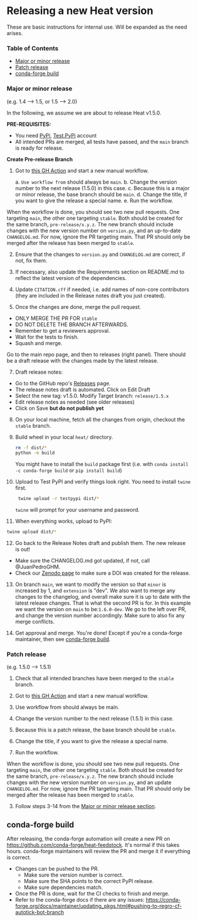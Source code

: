 # Releasing a new Heat version

These are basic instructions for internal use. Will be expanded as the need arises.

### Table of Contents
- [Major or minor release](#major-or-minor-release)
- [Patch release](#patch-release)
- [conda-forge build](#conda-forge-build)

### Major or minor release

(e.g. 1.4 --> 1.5, or 1.5 --> 2.0)

In the following, we assume we are about to release Heat v1.5.0.

**PRE-REQUISITES:**

- You need [PyPi](https://pypi.org/), [Test.PyPi](https://test.pypi.org/) account
- All intended PRs are merged, all tests have passed, and the `main` branch is ready for release.

**Create Pre-release Branch**

1. Got to [this GH Action](https://github.com/helmholtz-analytics/heat/actions/workflows/release-prep.yml) and start a new manual workflow.

    a. `Use workflow from` should always be `main`.
    b. Change the version number to the next release (1.5.0) in this case.
    c. Because this is a major or minor release, the base branch should be `main`.
    d. Change the title, if you want to give the release a special name.
    e. Run the workflow.

When the workflow is done, you should see two new pull requests. One targeting `main`, the other one targeting `stable`. Both should be created for the same branch, `pre-release/x.y.z`. The new branch should include changes with the new version number on `version.py`, and an up-to-date `CHANGELOG.md`. For now, ignore the PR targeting main. That PR should only be merged after the release has been merged to `stable`.

2. Ensure that the changes to `version.py` and `CHANGELOG.md` are correct, if not, fix them.

4. If necessary, also update the Requirements section on README.md to reflect the latest version of the dependencies.

5. Update `CITATION.cff` if needed, i.e. add names of non-core contributors (they are included in the Release notes draft you just created).

6. Once the changes are done, merge the pull request.
  - ONLY MERGE THE PR FOR `stable`
  - DO NOT DELETE THE BRANCH AFTERWARDS.
  - Remember to get a reviewers approval.
  - Wait for the tests to finish.
  - Squash and merge.

Go to the main repo page, and then to releases (right panel). There should be a draft release with the changes made by the latest release.

7. Draft release notes:

  - Go to the GitHub repo's [Releases](https://github.com/helmholtz-analytics/heat/releases) page.
  - The release notes draft is automated. Click on Edit Draft
  - Select the new tag: v1.5.0. Modify Target branch: `release/1.5.x`
  - Edit release notes as needed (see older releases)
  - Click on Save **but do not publish yet**

8. On your local machine, fetch all the changes from origin, checkout the `stable` branch.
9. Build wheel in your local `heat/` directory.

   ```bash
   rm -f dist/*
   python -m build
   ```

   You might have to install the `build` package first (i.e. with `conda install -c conda-forge build` or `pip install build`)

10. Upload to Test PyPI and verify things look right. You need to install `twine` first.

    ```bash
     twine upload -r testpypi dist/*
     ```

    `twine` will prompt for your username and password.

11. When everything works, upload to PyPI:

   ```bash
   twine upload dist/*
   ```

12. Go back to the Release Notes draft and publish them. The new release is out!

  - Make sure the CHANGELOG.md got updated, if not, call @JuanPedroGHM.
  - Check our [Zenodo page](https://zenodo.org/doi/10.5281/zenodo.2531472) to make sure a DOI was created for the release.

13. On branch `main`, we want to modify the version so that `minor` is increased by 1, and `extension` is "dev". We also want to merge any changes to the changelog, and overall make sure it is up to date with the latest release changes. That is what the second PR is for. In this example we want the version on `main` to be:`1.6.0-dev`. We go to the left over PR, and change the version number accordingly. Make sure to also fix any merge conflicts.

14. Get approval and merge. You're done! Except if you're a conda-forge maintainer, then see [conda-forge build](#conda-forge-build).


### Patch release

(e.g. 1.5.0 --> 1.5.1)

1. Check that all intended branches have been merged to the `stable` branch.

2. Got to [this GH Action](https://github.com/helmholtz-analytics/heat/actions/workflows/release-prep.yml) and start a new manual workflow.

  1. Use workflow from should always be main.
  2. Change the version number to the next release (1.5.1) in this case.
  3. Because this is a patch release, the base branch should be `stable`.
  4. Change the title, if you want to give the release a special name.
  5. Run the workflow.

When the workflow is done, you should see two new pull requests. One targeting `main`, the other one targeting `stable`. Both should be created for the same branch, `pre-release/x.y.z`. The new branch should include changes with the new version number on `version.py`, and an update `CHANGELOG.md`. For now, ignore the PR targeting main. That PR should only be merged after the release has been merged to `stable`.

3. Follow steps 3-14 from the [Major or minor release section](#major-or-minor-release).


## conda-forge build
After releasing, the conda-forge automation will create a new PR on https://github.com/conda-forge/heat-feedstock. It's normal if this takes hours. conda-forge maintainers will review the PR and merge it if everything is correct.
  - Changes can be pushed to the PR.
    - Make sure the version number is correct.
    - Make sure the SHA points to the correct PyPI release.
    - Make sure dependencies match.
  - Once the PR is done, wait for the CI checks to finish and merge.
  - Refer to the conda-forge docs if there are any issues: https://conda-forge.org/docs/maintainer/updating_pkgs.html#pushing-to-regro-cf-autotick-bot-branch
